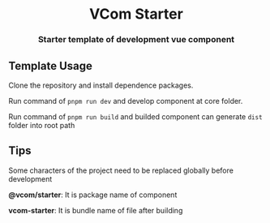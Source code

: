 <div align="center">
    <h1>VCom Starter</h1>
    <h3>Starter template of development vue component</h3>
</div>

## Template Usage

Clone the repository and install dependence packages.

Run command of `pnpm run dev` and develop component at core folder.

Run command of `pnpm run build` and builded component can generate `dist` folder into root path

## Tips

Some characters of the project need to be replaced globally before development

**@vcom/starter**: It is package name of component

**vcom-starter**: It is bundle name of file after building
